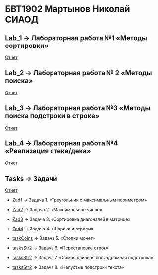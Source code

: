 # БВТ1902 Мартынов Николай СИАОД
## Lab_1 → Лабораторная работа №1 «Методы сортировки»
[Отчет](https://github.com/kolya18/MARTYNOV_BVT1902/blob/main/Lab_1/%D0%9C%D0%B0%D1%80%D1%82%D1%8B%D0%BD%D0%BE%D0%B2%20%D0%A1%D0%98%D0%90%D0%9E%D0%94%20Lab_1.pdf)
## Lab_2 → Лабораторная работа № 2 «Методы поиска»
[Отчет](https://github.com/kolya18/MARTYNOV_BVT1902/blob/main/Lab_2/%D0%9C%D0%B0%D1%80%D1%82%D1%8B%D0%BD%D0%BE%D0%B2%20%D0%A1%D0%98%D0%90%D0%9E%D0%94%20Lab_2.pdf)
## Lab_3 → Лабораторная работа №3 «Методы поиска подстроки в строке»
[Отчет](https://github.com/kolya18/MARTYNOV_BVT1902/blob/main/Lab_3/%D0%9C%D0%B0%D1%80%D1%82%D1%8B%D0%BD%D0%BE%D0%B2%20%D0%A1%D0%98%D0%90%D0%9E%D0%94%20Lab_3.pdf)
## Lab_4 → Лабораторная работа №4 «Реализация стека/дека»
[Отчет](https://github.com/kolya18/MARTYNOV_BVT1902/blob/main/Lab_4/%D0%9C%D0%B0%D1%80%D1%82%D1%8B%D0%BD%D0%BE%D0%B2%20%D0%A1%D0%98%D0%90%D0%9E%D0%94%20Lab_4.pdf)
## Tasks → Задачи
[Отчет](https://github.com/kolya18/MARTYNOV_BVT1902/blob/main/Tasks/%D0%9C%D0%B0%D1%80%D1%82%D1%8B%D0%BD%D0%BE%D0%B2%20%D0%A1%D0%98%D0%90%D0%9E%D0%94%20Tasks.pdf)
- [Zad1](https://github.com/kolya18/MARTYNOV_BVT1902/blob/main/Tasks/Zad1.java) → Задача 1. «Треугольник с максимальным периметром»

- [Zad2](https://github.com/kolya18/MARTYNOV_BVT1902/blob/main/Tasks/Zad2.java) → Задача 2. «Максимальное число»

- [Zad3](https://github.com/kolya18/MARTYNOV_BVT1902/blob/main/Tasks/Zad3.java) → Задача 3. «Сортировка диагоналей в матрице»

- [Zad4](https://github.com/kolya18/MARTYNOV_BVT1902/blob/main/Tasks/Zad4.java) → Задача 4. «Шарики и стрелы»

- [taskCoins](https://github.com/kolya18/MARTYNOV_BVT1902/blob/main/Tasks/taskCoins.java) → Задача 5. «Стопки монет»

- [tasksStr2](https://github.com/kolya18/MARTYNOV_BVT1902/blob/main/Tasks/tasksStr2.java) → Задача 6. «Перестановка строк»


- [tasksStr2](https://github.com/kolya18/MARTYNOV_BVT1902/blob/main/Tasks/tasksStr2.java) → Задача 7. «Самая длинная полиндромная подстрока»


- [tasksStr2](https://github.com/kolya18/MARTYNOV_BVT1902/blob/main/Tasks/tasksStr2.java) → Задача 8. «Непустые подстроки текста»
